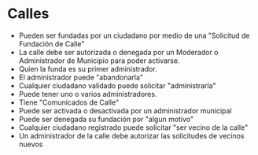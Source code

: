 # Calles

- Pueden ser fundadas por un ciudadano por medio de una "Solicitud de Fundación de Calle"
- La calle debe ser autorizada o denegada por un Moderador o Administrador de Municipio para poder activarse.
- Quien la funda es su primer administrador.
- El administrador puede "abandonarla"
- Cualquier ciudadano validado puede solicitar "administrarla"
- Puede tener uno o varios administradores.
- Tiene "Comunicados de Calle"
- Puede ser activada o desactivada por un administrador municipal
- Puede ser denegada su fundación por "algun motivo"
- Cualquier ciudadano registrado puede solicitar "ser vecino de la calle"
- Un administrador de la calle debe autorizar las solicitudes de vecinos nuevos
